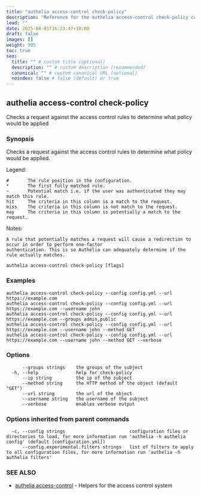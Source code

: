 ```yaml
---
title: "authelia access-control check-policy"
description: "Reference for the authelia access-control check-policy command."
lead: ""
date: 2025-08-01T16:23:47+10:00
draft: false
images: []
weight: 905
toc: true
seo:
  title: "" # custom title (optional)
  description: "" # custom description (recommended)
  canonical: "" # custom canonical URL (optional)
  noindex: false # false (default) or true
---
```


## authelia access-control check-policy

Checks a request against the access control rules to determine what policy would be applied

### Synopsis


Checks a request against the access control rules to determine what policy would be applied.

Legend:

	#		The rule position in the configuration.
	*		The first fully matched rule.
	~		Potential match i.e. if the user was authenticated they may match this rule.
	hit     The criteria in this column is a match to the request.
	miss    The criteria in this column is not match to the request.
	may     The criteria in this column is potentially a match to the request.

Notes:

	A rule that potentially matches a request will cause a redirection to occur in order to perform one-factor
	authentication. This is so Authelia can adequately determine if the rule actually matches.


```
authelia access-control check-policy [flags]
```

### Examples

```
authelia access-control check-policy --config config.yml --url https://example.com
authelia access-control check-policy --config config.yml --url https://example.com --username john
authelia access-control check-policy --config config.yml --url https://example.com --groups admin,public
authelia access-control check-policy --config config.yml --url https://example.com --username john --method GET
authelia access-control check-policy --config config.yml --url https://example.com --username john --method GET --verbose
```

### Options

```
      --groups strings    the groups of the subject
  -h, --help              help for check-policy
      --ip string         the ip of the subject
      --method string     the HTTP method of the object (default "GET")
      --url string        the url of the object
      --username string   the username of the subject
      --verbose           enables verbose output
```

### Options inherited from parent commands

```
  -c, --config strings                        configuration files or directories to load, for more information run 'authelia -h authelia config' (default [configuration.yml])
      --config.experimental.filters strings   list of filters to apply to all configuration files, for more information run 'authelia -h authelia filters'
```

### SEE ALSO

* [authelia access-control](authelia_access-control.md)	 - Helpers for the access control system

